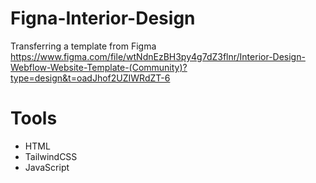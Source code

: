 # Figna-Interior-Design
Transferring a template from Figma  
https://www.figma.com/file/wtNdnEzBH3py4g7dZ3flnr/Interior-Design-Webflow-Website-Template-(Community)?type=design&t=oadJhof2UZIWRdZT-6

# Tools
* HTML  
* TailwindCSS  
* JavaScript
